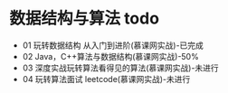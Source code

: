 # 数据结构与算法 todo

- 01 玩转数据结构 从入门到进阶(慕课网实战)-已完成
- 02 Java，C++算法与数据结构(慕课网实战)-50%
- 03 深度实战玩转算法看得见的算法(慕课网实战)-未进行
- 04 玩转算法面试 leetcode(慕课网实战)-未进行
